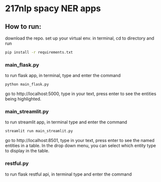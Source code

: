 # 217nlp spacy NER apps

## How to run:

download the repo. set up your virtual env. in terminal, cd to directory and run
```sh
pip install -r requirements.txt 
```

### main_flask.py

to run flask app, in terminal, type and enter the command 

```sh
python main_flask.py
```

go to http://localhost:5000, type in your text, press enter to see the entities being highlighted. 

### main_streamlit.py
to run streamlit app, in terminal type and enter the command
```sh
streamlit run main_streamlit.py
```

go to http://localhost:8501, type in your text, press enter to see the named entities in a table. In the drop down menu, you can select which entity type to display in the table.  

### restful.py
to run flask restful api, in terminal type and enter the command
```sh

```
